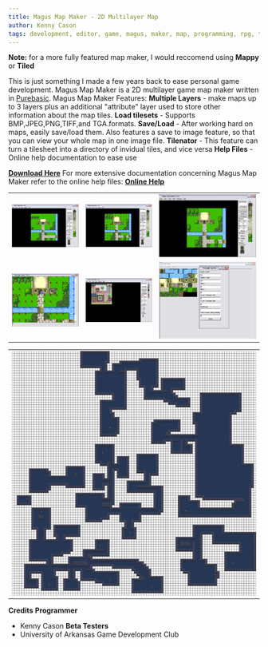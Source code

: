 ```yaml
---
title: Magus Map Maker - 2D Multilayer Map
author: Kenny Cason
tags: development, editor, game, magus, maker, map, programming, rpg, tile
---
```


<b>Note:</b> for a more fully featured map maker, I would reccomend using <b>Mappy</b> or <b>Tiled</b> 

This is just something I made a few years back to ease personal game development. 
Magus Map Maker is a 2D multilayer game map maker written in <a href="http://www.purebasic.com">Purebasic</a>. Magus Map Maker Features:
<b>Multiple Layers</b> - make maps up to 3 layers plus an additional "attribute" layer used to store other information about the map tiles.
<b>Load tilesets</b> - Supports BMP,JPEG,PNG,TIFF,and TGA.formats.
<b>Save/Load</b> - After working hard on maps, easily save/load them. Also features a save to image feature, so that you can view your whole map in one image file.
<b>Tilenator</b> - This feature can turn a tilesheet into a directory of invidual tiles, and vice versa
<b>Help Files</b> - Online help documentation to ease use  

<a href="/dl/mmm.zip"><b>Download Here</b></a>
For more extensive documentation concerning Magus Map Maker refer to the online help files: <a href="/pdf/mmm/help/"><b>Online Help</b></a>

<table width="100%"><tr><td><a href="/code/pb/mmm/2nd_layer.JPG"><img width="195" src="/code/pb/mmm/2nd_layer.JPG" /></a></td><td><a href="/images/mmm/all_layers.JPG"><img width="195" src="/code/pb/mmm/all_layers.JPG" alt="2D Tile Map Maker"/></a></td><td><a href="/code/pb/mmm/up_to_3rd_layer.JPG"><img width="195" src="/code/pb/mmm/up_to_3rd_layer.JPG"alt="2D Tile Map Maker" /></a></td  ></tr><tr><td><a href="/code/pb/mmm/show_image.JPG"><img width="195" src="/code/pb/mmm/show_image.JPG" alt="2D Tile Map Maker"/></a></td><td><a href="/code/pb/mmm/map16x16.JPG"><img width="195" src="/code/pb/mmm/map16x16.JPG" alt="2D Tile Map Maker"/></a></td><td width="195"><a href="/code/pb/mmm/sprite_sheet.JPG"><img width="195" src="/code/pb/mmm/sprite_sheet.JPG" alt="2D Tile Map Maker"/></a></td></tr></table>
<table width="100%"><tr><td><a href="/code/pb/mmm/cave.JPG"><img width="500" src="/code/pb/mmm/cave.JPG" alt="2D Tile Map Maker"/></a></td></tr></table>


<b>Credits</b>
<b>Programmer</b>
- Kenny Cason
<b>Beta Testers</b>
- University of Arkansas Game Development Club